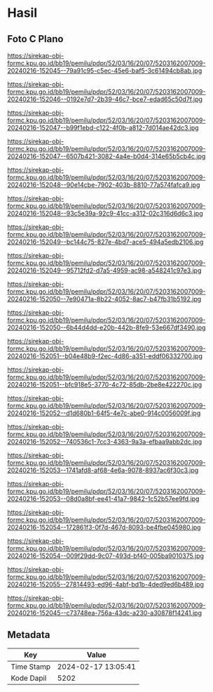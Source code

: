# Hasil

## Foto C Plano

https://sirekap-obj-formc.kpu.go.id/bb19/pemilu/pdpr/52/03/16/20/07/5203162007009-20240216-152045--79a91c95-c5ec-45e6-baf5-3c61494cb8ab.jpg

https://sirekap-obj-formc.kpu.go.id/bb19/pemilu/pdpr/52/03/16/20/07/5203162007009-20240216-152046--0192e7d7-2b39-46c7-bce7-edad65c50d7f.jpg

https://sirekap-obj-formc.kpu.go.id/bb19/pemilu/pdpr/52/03/16/20/07/5203162007009-20240216-152047--b99f1ebd-c122-4f0b-a812-7d014ae42dc3.jpg

https://sirekap-obj-formc.kpu.go.id/bb19/pemilu/pdpr/52/03/16/20/07/5203162007009-20240216-152047--6507b421-3082-4a4e-b0d4-314e65b5cb4c.jpg

https://sirekap-obj-formc.kpu.go.id/bb19/pemilu/pdpr/52/03/16/20/07/5203162007009-20240216-152048--90e14cbe-7902-403b-8810-77a574fafca9.jpg

https://sirekap-obj-formc.kpu.go.id/bb19/pemilu/pdpr/52/03/16/20/07/5203162007009-20240216-152048--93c5e39a-92c9-41cc-a312-02c316d6d6c3.jpg

https://sirekap-obj-formc.kpu.go.id/bb19/pemilu/pdpr/52/03/16/20/07/5203162007009-20240216-152049--bc144c75-827e-4bd7-ace5-494a5edb2106.jpg

https://sirekap-obj-formc.kpu.go.id/bb19/pemilu/pdpr/52/03/16/20/07/5203162007009-20240216-152049--95712fd2-d7a5-4959-ac98-a548241c97e3.jpg

https://sirekap-obj-formc.kpu.go.id/bb19/pemilu/pdpr/52/03/16/20/07/5203162007009-20240216-152050--7e90471a-8b22-4052-8ac7-b47fb31b5192.jpg

https://sirekap-obj-formc.kpu.go.id/bb19/pemilu/pdpr/52/03/16/20/07/5203162007009-20240216-152050--6b44d4dd-e20b-442b-8fe9-53e667df3490.jpg

https://sirekap-obj-formc.kpu.go.id/bb19/pemilu/pdpr/52/03/16/20/07/5203162007009-20240216-152051--b04e48b9-f2ec-4d86-a351-eddf06332700.jpg

https://sirekap-obj-formc.kpu.go.id/bb19/pemilu/pdpr/52/03/16/20/07/5203162007009-20240216-152051--bfc918e5-3770-4c72-85db-2be8e422270c.jpg

https://sirekap-obj-formc.kpu.go.id/bb19/pemilu/pdpr/52/03/16/20/07/5203162007009-20240216-152052--d1d680b1-64f5-4e7c-abe0-914c0056009f.jpg

https://sirekap-obj-formc.kpu.go.id/bb19/pemilu/pdpr/52/03/16/20/07/5203162007009-20240216-152052--740536c1-7cc3-4363-9a3a-efbaa9abb2dc.jpg

https://sirekap-obj-formc.kpu.go.id/bb19/pemilu/pdpr/52/03/16/20/07/5203162007009-20240216-152053--1741afd8-af68-4e6a-9078-8937ac6f30c3.jpg

https://sirekap-obj-formc.kpu.go.id/bb19/pemilu/pdpr/52/03/16/20/07/5203162007009-20240216-152053--08d0a8bf-ee41-41a7-9842-1c52b57ee9fd.jpg

https://sirekap-obj-formc.kpu.go.id/bb19/pemilu/pdpr/52/03/16/20/07/5203162007009-20240216-152054--172861f3-0f7d-467d-8093-be4fbe045980.jpg

https://sirekap-obj-formc.kpu.go.id/bb19/pemilu/pdpr/52/03/16/20/07/5203162007009-20240216-152054--009f29dd-9c07-493d-bf40-005ba9010375.jpg

https://sirekap-obj-formc.kpu.go.id/bb19/pemilu/pdpr/52/03/16/20/07/5203162007009-20240216-152055--27814493-ed96-4abf-bd1b-4ded9ed6b489.jpg

https://sirekap-obj-formc.kpu.go.id/bb19/pemilu/pdpr/52/03/16/20/07/5203162007009-20240216-152045--c73748ea-756a-43dc-a230-a30878f14241.jpg


## Metadata

| Key        | Value               |
| ---------- | ------------------- |
| Time Stamp | 2024-02-17 13:05:41 |
| Kode Dapil | 5202                |



